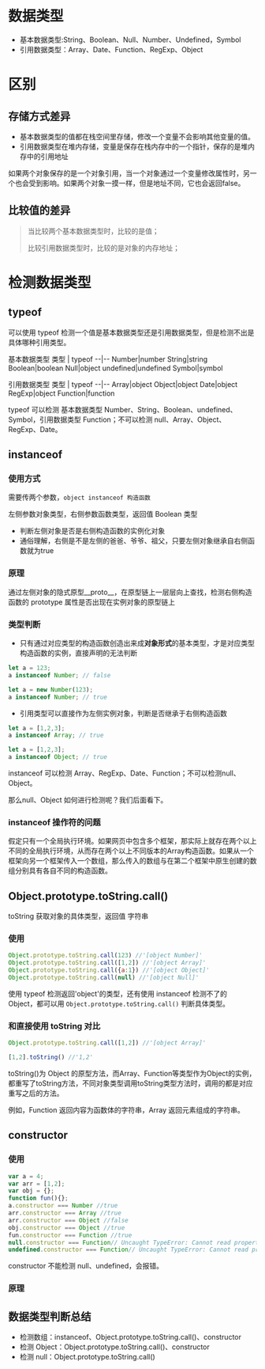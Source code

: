 # 数据类型
- 基本数据类型:String、Boolean、Null、Number、Undefined，Symbol
- 引用数据类型：Array、Date、Function、RegExp、Object

# 区别
## 存储方式差异
- 基本数据类型的值都在栈空间里存储，修改一个变量不会影响其他变量的值。
- 引用数据类型在堆内存储，变量是保存在栈内存中的一个指针，保存的是堆内存中的引用地址

如果两个对象保存的是一个对象引用，当一个对象通过一个变量修改属性时，另一个也会受到影响。如果两个对象一摸一样，但是地址不同，它也会返回false。

## 比较值的差异
> 当比较两个基本数据类型时，比较的是值；
>
> 比较引用数据类型时，比较的是对象的内存地址；

# 检测数据类型
 
## typeof
可以使用 typeof 检测一个值是基本数据类型还是引用数据类型，但是检测不出是具体哪种引用类型。

基本数据类型
类型 | typeof
--|--
Number|number
String|string
Boolean|boolean
Null|object
undefined|undefined
Symbol|symbol

引用数据类型
类型 | typeof
--|--
Array|object
Object|object
Date|object
RegExp|object
Function|function

typeof 可以检测 基本数据类型 Number、String、Boolean、undefined、Symbol，引用数据类型 Function；不可以检测 null、Array、Object、RegExp、Date。
## instanceof

### 使用方式
需要传两个参数，``object instanceof 构造函数``

左侧参数对象类型，右侧参数函数类型，返回值 Boolean 类型
- 判断左侧对象是否是右侧构造函数的实例化对象
- 通俗理解，右侧是不是左侧的爸爸、爷爷、祖父，只要左侧对象继承自右侧函数就为true
### 原理

通过左侧对象的隐式原型__proto__，在原型链上一层层向上查找，检测右侧构造函数的 prototype 属性是否出现在实例对象的原型链上

### 类型判断
- 只有通过对应类型的构造函数创造出来成**对象形式**的基本类型，才是对应类型构造函数的实例，直接声明的无法判断
```js
let a = 123;
a instanceof Number; // false

let a = new Number(123);
a instanceof Number; // true
```
- 引用类型可以直接作为左侧实例对象，判断是否继承于右侧构造函数
``` js
let a = [1,2,3];
a instanceof Array; // true

let a = [1,2,3];
a instanceof Object; // true
```

instanceof 可以检测 Array、RegExp、Date、Function；不可以检测null、Object。

那么null、Object 如何进行检测呢？我们后面看下。

### instanceof 操作符的问题
假定只有一个全局执行环境。如果网页中包含多个框架，那实际上就存在两个以上不同的全局执行环境，从而存在两个以上不同版本的Array构造函数。如果从一个框架向另一个框架传入一个数组，那么传入的数组与在第二个框架中原生创建的数组分别具有各自不同的构造函数。


## Object.prototype.toString.call()
toString 获取对象的具体类型，返回值 字符串

### 使用
```js
Object.prototype.toString.call(123) //'[object Number]'
Object.prototype.toString.call([1,2]) //'[object Array]'
Object.prototype.toString.call({a:1}) //'[object Object]'
Object.prototype.toString.call(null) //'[object Null]'
```
使用 typeof 检测返回'object'的类型，还有使用 instanceof 检测不了的 Object，都可以用 ``Object.prototype.toString.call()`` 判断具体类型。

### 和直接使用 toString 对比
```js
Object.prototype.toString.call([1,2]) //'[object Array]'

[1,2].toString() //'1,2'
```
toString()为 Object 的原型方法，而Array、Function等类型作为Object的实例，都重写了toString方法，不同对象类型调用toString类型方法时，调用的都是对应重写之后的方法。

例如，Function 返回内容为函数体的字符串，Array 返回元素组成的字符串。

## constructor
### 使用
```js
var a = 4;
var arr = [1,2];
var obj = {};
function fun(){};
a.constructor === Number //true
arr.constructor === Array //true
arr.constructor === Object //false
obj.constructor === Object //true
fun.constructor === Function //true
null.constructor === Function// Uncaught TypeError: Cannot read properties of undefined (reading 'constructor')
undefined.constructor === Function// Uncaught TypeError: Cannot read properties of undefined (reading 'constructor')
```
constructor 不能检测 null、undefined，会报错。

### 原理

## 数据类型判断总结
- 检测数组：instanceof、Object.prototype.toString.call()、constructor
- 检测 Object：Object.prototype.toString.call()、constructor
- 检测 null：Object.prototype.toString.call()

